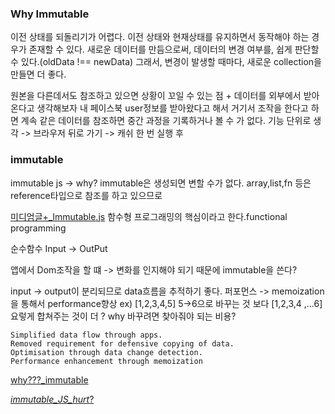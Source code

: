 ###  Why Immutable

이전 상태를 되돌리기가 어렵다.
이전 상태와 현재상태를 유지하면서 동작해야 하는 경우가 존재할 수 있다.
새로운 데이터를 만듬으로써, 데이터의 변경 여부를, 쉽게 판단할 수 있다.(oldData !== newData)
그래서, 변경이 발생할 때마다, 새로운 collection을 만들면 더 좋다.

원본을 다른데서도 참조하고 있으면 상황이 꼬일 수 있는 점 +
데이터를 외부에서 받아온다고 생각해보자 
내 페이스북 user정보를 받아왔다고 해서 거기서 조작을 한다고 하면 계속 같은 데이터를 참조하면 중간 과정을 기록하거나 볼 수 가 없다. 
기능 단위로 생각 -> 
브라우저 뒤로 가기 -> 캐쉬
한 번 실행 후 



### immutable 

immutable js -> why? 
immutable은 생성되면 변할 수가 없다. array,list,fn 등은 reference타입으로 참조를 하고 있으므로 


[미디엄글+_Immutable.js](https://medium.com/@AlexFaunt/immutablejs-worth-the-price-66391b8742d4)
함수형 프로그래밍의 핵심이라고 한다.functional programming

순수함수 Input -> OutPut 

앱에서 Dom조작을 할 떄 -> 변화를 인지해야 되기 때문에 immutable을 쓴다?

input -> output이 분리되므로 data흐름을 추적하기 좋다. 
퍼포먼스 -> memoization을 통해서 performance향상 
ex) [1,2,3,4,5] 5->6으로 바꾸는 것 보다 
[1,2,3,4 ,...6] 요렇게 합쳐주는 것이 더 ? why 바꾸려면 찾아줘야 되는 비용?

```
Simplified data flow through apps.
Removed requirement for defensive copying of data.
Optimisation through data change detection.
Performance enhancement through memoization
```


[why???_immutable](https://stackoverflow.com/questions/34385243/why-is-immutability-so-important-or-needed-in-javascript)

[_immutable_JS_hurt_?](https://softwareengineering.stackexchange.com/questions/304574/does-immutability-hurt-performance-in-javascript)